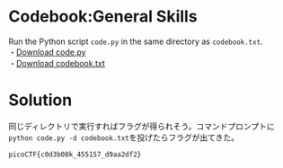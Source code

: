 # Codebook:General Skills

Run the Python script `code.py` in the same directory as `codebook.txt`.\
・[Download code.py](https://github.com/colza12/ctf_writeup/blob/main/Beginner%20picoMini%202022/Codebook/code.py)\
・[Download codebook.txt]()

# Solution

同じディレクトリで実行すればフラグが得られそう。コマンドプロンプトに`python code.py -d codebook.txt`を投げたらフラグが出てきた。

`picoCTF{c0d3b00k_455157_d9aa2df2}`
